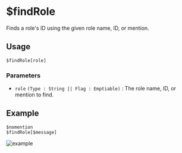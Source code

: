# $findRole
Finds a role's ID using the given role name, ID, or mention.

## Usage
```
$findRole[role]
```

### Parameters
- `role` `(Type : String || Flag : Emptiable)` : The role name, ID, or mention to find.

## Example
```
$nomention
$findRole[$message]
```

![example](https://user-images.githubusercontent.com/69215413/125977360-1deeba9f-9350-4bbc-a69d-e56352a8d9aa.png)
